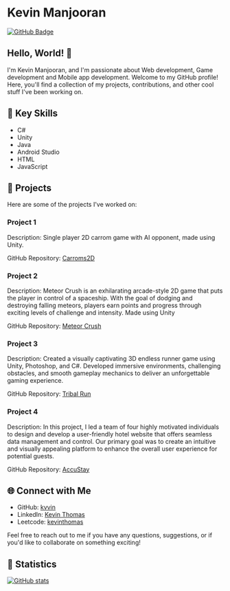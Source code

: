 # Kevin Manjooran

[![GitHub Badge](https://img.shields.io/github/followers/kvvin?label=Follow&style=social)](https://github.com/kvvin)

## Hello, World! 👋

I'm Kevin Manjooran, and I'm passionate about Web development, Game development and Mobile app development. Welcome to my GitHub profile! Here, you'll find a collection of my projects, contributions, and other cool stuff I've been working on.

## 🌟 Key Skills

- C#
- Unity
- Java
- Android Studio
- HTML
- JavaScript

## 🚀 Projects

Here are some of the projects I've worked on:

### Project 1

Description: Single player 2D carrom game with AI opponent, made using Unity.

GitHub Repository: [Carroms2D](https://github.com/kvvin/carroms2D.git)

### Project 2

Description: Meteor Crush is an exhilarating arcade-style 2D game that puts the player in control of a spaceship. With the goal of dodging and destroying falling meteors, players earn points and progress through exciting levels of challenge and intensity. Made using Unity

GitHub Repository: [Meteor Crush](https://github.com/Aakash2707/BulletProof.git)

### Project 3

Description: Created a visually captivating 3D endless runner game using Unity, Photoshop, and C#. Developed immersive environments, challenging obstacles, and smooth gameplay mechanics to deliver an unforgettable gaming experience.

GitHub Repository: [Tribal Run](https://github.com/kvvin/Tribal-Run-game-physics-project)

### Project 4

Description: In this project, I led a team of four highly motivated individuals to design and develop a user-friendly hotel website that offers seamless data management and control. Our primary goal was to create an intuitive and visually appealing platform to enhance the overall user experience for potential guests.

GitHub Repository: [AccuStay](https://github.com/kvvin/Hotel-Management-System)

## 🌐 Connect with Me

- GitHub: [kvvin](https://github.com/kvvin)
- LinkedIn: [Kevin Thomas](https://linkedin.com/in/kevin-thomas-634483150/)
- Leetcode: [kevinthomas](https://leetcode.com/kevinthomastm2002/)

Feel free to reach out to me if you have any questions, suggestions, or if you'd like to collaborate on something exciting!

## 👀 Statistics

[![GitHub stats](https://github-readme-stats.vercel.app/api?username=kvvin&count_private=true&show_icons=true&theme=dark)](https://github.com/kvvin)
